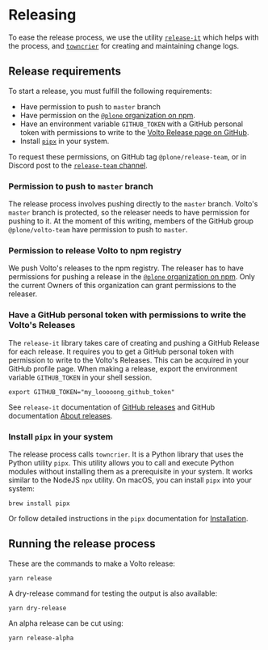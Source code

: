 # Releasing

To ease the release process, we use the utility [`release-it`](https://www.npmjs.com/package/release-it) which helps with the process, and [`towncrier`](https://towncrier.readthedocs.io) for creating and maintaining change logs.

## Release requirements

To start a release, you must fulfill the following requirements:

- Have permission to push to `master` branch
- Have permission on the [`@plone` organization on npm](https://www.npmjs.com/org/plone).
- Have an environment variable `GITHUB_TOKEN` with a GitHub personal token with permissions to write to the [Volto Release page on GitHub](https://github.com/plone/volto/releases).
- Install [`pipx`](https://pypa.github.io/pipx/) in your system.

To request these permissions, on GitHub tag `@plone/release-team`, or in Discord post to the [`release-team` channel](https://discord.com/channels/786421998426521600/897549410521714760).

### Permission to push to `master` branch

The release process involves pushing directly to the `master` branch.
Volto's `master` branch is protected, so the releaser needs to have permission for pushing to it.
At the moment of this writing, members of the GitHub group `@plone/volto-team` have permission to push to `master`.

### Permission to release Volto to npm registry

We push Volto's releases to the npm registry.
The releaser has to have permissions for pushing a release in the [`@plone` organization on npm](https://www.npmjs.com/org/plone).
Only the current Owners of this organization can grant permissions to the releaser.

### Have a GitHub personal token with permissions to write the Volto's Releases

The `release-it` library takes care of creating and pushing a GitHub Release for each release.
It requires you to get a GitHub personal token with permission to write to the Volto's Releases.
This can be acquired in your GitHub profile page.
When making a release, export the environment variable `GITHUB_TOKEN` in your shell session.

```shell
export GITHUB_TOKEN="my_looooong_github_token"
```

See `release-it` documentation of [GitHub releases](https://www.npmjs.com/package/release-it#github-releases) and GitHub documentation [About releases](https://docs.github.com/en/repositories/releasing-projects-on-github/about-releases).

### Install `pipx` in your system

The release process calls `towncrier`.
It is a Python library that uses the Python utility `pipx`.
This utility allows you to call and execute Python modules without installing them as a prerequisite in your system.
It works similar to the NodeJS `npx` utility.
On macOS, you can install `pipx` into your system:

```shell
brew install pipx
```

Or follow detailed instructions in the `pipx` documentation for [Installation](https://pypa.github.io/pipx/installation/).

## Running the release process

These are the commands to make a Volto release:

```shell
yarn release
```

A dry-release command for testing the output is also available:

```shell
yarn dry-release
```

An alpha release can be cut using:

```shell
yarn release-alpha
```
